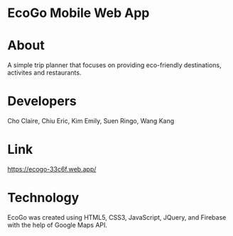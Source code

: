 # EcoGo Mobile Web App

# About 
A simple trip planner that focuses on providing eco-friendly destinations, activites and restaurants. 

# Developers
Cho   Claire,
Chiu  Eric,
Kim	  Emily,
Suen	Ringo,
Wang	Kang

# Link
https://ecogo-33c6f.web.app/

# Technology
EcoGo was created using HTML5, CSS3, JavaScript, JQuery, and Firebase with the help of Google Maps API.
